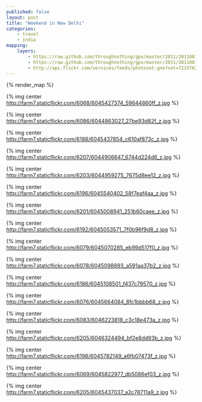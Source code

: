 ```yaml
---
published: false
layout: post
title: "Weekend in New Delhi"
categories:
    - travel
    - india
mapping:
    layers:
        - https://raw.github.com/throughnothing/gpx/master/2011/20110814.gpx
        - https://raw.github.com/throughnothing/gpx/master/2011/20110815.gpx
        - http://api.flickr.com/services/feeds/photoset.gne?set=72157627437515290&nsid=45105880@N00&lang=en-us&georss=1
---
```

{% render_map %}

{% img center http://farm7.staticflickr.com/6068/6045427374_59644860ff_z.jpg %}

{% img center http://farm7.staticflickr.com/6086/6044863027_27be93d82f_z.jpg %}

{% img center http://farm7.staticflickr.com/6188/6045437854_c610af873c_z.jpg %}

{% img center http://farm7.staticflickr.com/6207/6044906647_6744d224d6_z.jpg %}

{% img center http://farm7.staticflickr.com/6203/6044959275_7675d8ee12_z.jpg %}

{% img center http://farm7.staticflickr.com/6196/6045540402_58f7eaf4aa_z.jpg %}

{% img center http://farm7.staticflickr.com/6201/6045008941_251b60caee_z.jpg %}

{% img center http://farm7.staticflickr.com/6192/6045053571_7f0b96f9d8_z.jpg %}

{% img center http://farm7.staticflickr.com/6079/6045070285_eb99d517f0_z.jpg %}

{% img center http://farm7.staticflickr.com/6078/6045098893_a591aa37b2_z.jpg %}

{% img center http://farm7.staticflickr.com/6186/6045108501_f437c79570_z.jpg %}

{% img center http://farm7.staticflickr.com/6076/6045664084_8fc1bbbb68_z.jpg %}

{% img center http://farm7.staticflickr.com/6083/6046223818_c3c18e473a_z.jpg %}

{% img center http://farm7.staticflickr.com/6205/6046324494_bf2e8dd93b_z.jpg %}

{% img center http://farm7.staticflickr.com/6198/6045782149_a6fb07473f_z.jpg %}

{% img center http://farm7.staticflickr.com/6069/6045822977_db5086ef03_z.jpg %}

{% img center http://farm7.staticflickr.com/6205/6045437037_a2c78711a9_z.jpg %}
